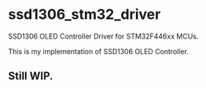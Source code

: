 # ssd1306_stm32_driver
SSD1306 OLED Controller Driver for STM32F446xx MCUs.

This is my implementation of SSD1306 OLED Controller.

## Still WIP.
